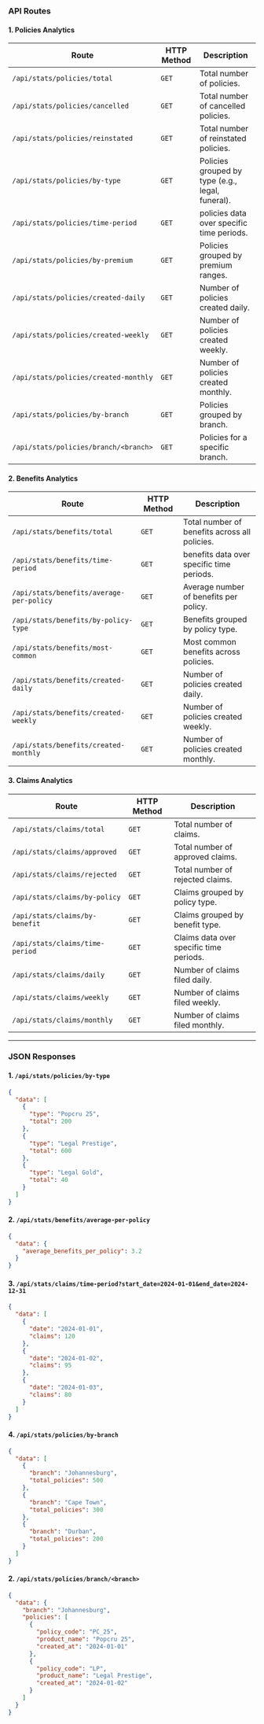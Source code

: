 ### **API Routes**

#### **1. Policies Analytics**

| Route                                        | HTTP Method | Description                                     |
|----------------------------------------------|-------------|-------------------------------------------------|
| `/api/stats/policies/total`                  | `GET`       | Total number of policies.                       |
| `/api/stats/policies/cancelled`              | `GET`       | Total number of cancelled policies.             |
| `/api/stats/policies/reinstated`             | `GET`       | Total number of reinstated policies.            |
| `/api/stats/policies/by-type`                | `GET`       | Policies grouped by type (e.g., legal, funeral).|
| `/api/stats/policies/time-period`            | `GET`     | policies data over specific time periods.          |
| `/api/stats/policies/by-premium`             | `GET`       | Policies grouped by premium ranges.             |
| `/api/stats/policies/created-daily`          | `GET`       | Number of policies created daily.               |
| `/api/stats/policies/created-weekly`         | `GET`       | Number of policies created weekly.              |
| `/api/stats/policies/created-monthly`        | `GET`       | Number of policies created monthly.             |
| `/api/stats/policies/by-branch`              | `GET`       | Policies grouped by branch.                     |
| `/api/stats/policies/branch/<branch>`        | `GET`       | Policies for a specific branch.                 |

#### **2. Benefits Analytics**

| Route                                        | HTTP Method | Description                                         |
|----------------------------------------------|-------------|-----------------------------------------------------|
| `/api/stats/benefits/total`                  | `GET`       | Total number of benefits across all policies.       |
| `/api/stats/benefits/time-period`            | `GET`       | benefits data over specific time periods.          |
| `/api/stats/benefits/average-per-policy`     | `GET`       | Average number of benefits per policy.              |
| `/api/stats/benefits/by-policy-type`         | `GET`       | Benefits grouped by policy type.                    |
| `/api/stats/benefits/most-common`            | `GET`       | Most common benefits across policies.               |
| `/api/stats/benefits/created-daily`          | `GET`       | Number of policies created daily.                   |
| `/api/stats/benefits/created-weekly`         | `GET`       | Number of policies created weekly.                  |
| `/api/stats/benefits/created-monthly`        | `GET`       | Number of policies created monthly.                 |

#### **3. Claims Analytics**

| Route                                        | HTTP Method | Description                                      |
|----------------------------------------------|-------------|--------------------------------------------------|
| `/api/stats/claims/total`                    | `GET`       | Total number of claims.                          |
| `/api/stats/claims/approved`                 | `GET`       | Total number of approved claims.                 |
| `/api/stats/claims/rejected`                 | `GET`       | Total number of rejected claims.                 |
| `/api/stats/claims/by-policy`                | `GET`       | Claims grouped by policy type.                   |
| `/api/stats/claims/by-benefit`               | `GET`       | Claims grouped by benefit type.                  |
| `/api/stats/claims/time-period`              | `GET`       | Claims data over specific time periods.          |
| `/api/stats/claims/daily`                    | `GET`       | Number of claims filed daily.                    |
| `/api/stats/claims/weekly`                   | `GET`       | Number of claims filed weekly.                   |
| `/api/stats/claims/monthly`                  | `GET`       | Number of claims filed monthly.                  |


---

### **JSON Responses**

#### **1. `/api/stats/policies/by-type`**
```json
{
  "data": [
    {
      "type": "Popcru 25",
      "total": 200
    },
    {
      "type": "Legal Prestige",
      "total": 600
    },
    {
      "type": "Legal Gold",
      "total": 40
    }
  ]
}
```

#### **2. `/api/stats/benefits/average-per-policy`**
```json
{
  "data": {
    "average_benefits_per_policy": 3.2
  }
}
```

#### **3. `/api/stats/claims/time-period?start_date=2024-01-01&end_date=2024-12-31`**
```json
{
  "data": [
    {
      "date": "2024-01-01",
      "claims": 120
    },
    {
      "date": "2024-01-02",
      "claims": 95
    },
    {
      "date": "2024-01-03",
      "claims": 80
    }
  ]
}
```

#### **4. `/api/stats/policies/by-branch`**
```json
{
  "data": [
    {
      "branch": "Johannesburg",
      "total_policies": 500
    },
    {
      "branch": "Cape Town",
      "total_policies": 300
    },
    {
      "branch": "Durban",
      "total_policies": 200
    }
  ]
}
```

#### **2. `/api/stats/policies/branch/<branch>`**
```json
{
  "data": {
    "branch": "Johannesburg",
    "policies": [
      {
        "policy_code": "PC_25",
        "product_name": "Popcru 25",
        "created_at": "2024-01-01"
      },
      {
        "policy_code": "LP",
        "product_name": "Legal Prestige",
        "created_at": "2024-01-02"
      }
    ]
  }
}
```